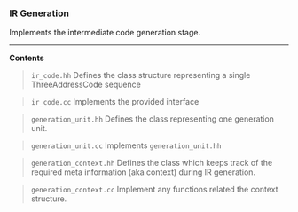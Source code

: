 ### IR Generation

Implements the intermediate code generation stage.

--------------------

**Contents**

> `ir_code.hh`
Defines the class structure representing a single ThreeAddressCode sequence

> `ir_code.cc`
Implements the provided interface

> `generation_unit.hh`
Defines the class representing one generation unit.

> `generation_unit.cc`
Implements `generation_unit.hh`

> `generation_context.hh`
Defines the class which keeps track of the required meta information (aka context) during IR generation.

> `generation_context.cc`
Implement any functions related the context structure.
